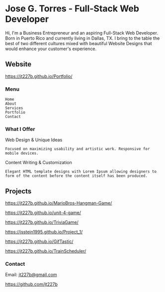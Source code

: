 # Jose G. Torres - Full-Stack Web Developer
Hi, I'm a Business Entrepreneur and an aspiring Full-Stack Web Developer. Born in Puerto Rico and currently living in Dallas, TX. I bring to the table the best of two different cultures mixed with beautiful Website Designs that would enhance your customer's experience.  

## Website

https://jt227b.github.io/Portfolio/


### Menu

```
Home
About
Services
Portfolio
Contact
```

### What I Offer

Web Design & Unique Ideas

```
Focused on maximizing usability and artistic work. Responsive for mobile devices.
```

Content Writing & Customization

```
Elegant HTML template designs with Lorem Ipsum allowing designers to form of the content before the content itself has been produced.
```



## Projects

https://jt227b.github.io/MarioBros-Hangman-Game/

https://jt227b.github.io/unit-4-game/

https://jt227b.github.io/TriviaGame/

https://jsstein1995.github.io/Project_1/

https://jt227b.github.io/GifTastic/

https://jt227b.github.io/TrainScheduler/



### Contact

Email: jt227b@gmail.com

https://github.com/jt227b

